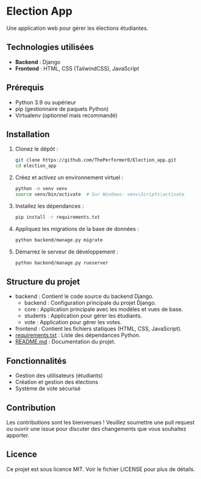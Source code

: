 # Election App

Une application web pour gérer les élections étudiantes.

## Technologies utilisées

- **Backend** : Django
- **Frontend** : HTML, CSS (TailwindCSS), JavaScript

## Prérequis

- Python 3.9 ou supérieur
- pip (gestionnaire de paquets Python)
- Virtualenv (optionnel mais recommandé)

## Installation

1. Clonez le dépôt :

    ```sh
    git clone https://github.com/ThePerformer0/Election_app.git
    cd election_app
    ```

2. Créez et activez un environnement virtuel :

    ```sh
    python -m venv venv
    source venv/bin/activate  # Sur Windows: venv\Scripts\activate
    ```

3. Installez les dépendances :

    ```sh
    pip install -r requirements.txt
    ```

4. Appliquez les migrations de la base de données :

    ```sh
    python backend/manage.py migrate
    ```

5. Démarrez le serveur de développement :

    ```sh
    python backend/manage.py runserver
    ```

## Structure du projet

- backend : Contient le code source du backend Django.
  - backend : Configuration principale du projet Django.
  - core : Application principale avec les modèles et vues de base.
  - students : Application pour gérer les étudiants.
  - vote : Application pour gérer les votes.
- frontend : Contient les fichiers statiques (HTML, CSS, JavaScript).
- [requirements.txt](http://_vscodecontentref_/0) : Liste des dépendances Python.
- [README.md](http://_vscodecontentref_/1) : Documentation du projet.

## Fonctionnalités

- Gestion des utilisateurs (étudiants)
- Création et gestion des élections
- Système de vote sécurisé

## Contribution

Les contributions sont les bienvenues ! Veuillez soumettre une pull request ou ouvrir une issue pour discuter des changements que vous souhaitez apporter.

## Licence

Ce projet est sous licence MIT. Voir le fichier LICENSE pour plus de détails.